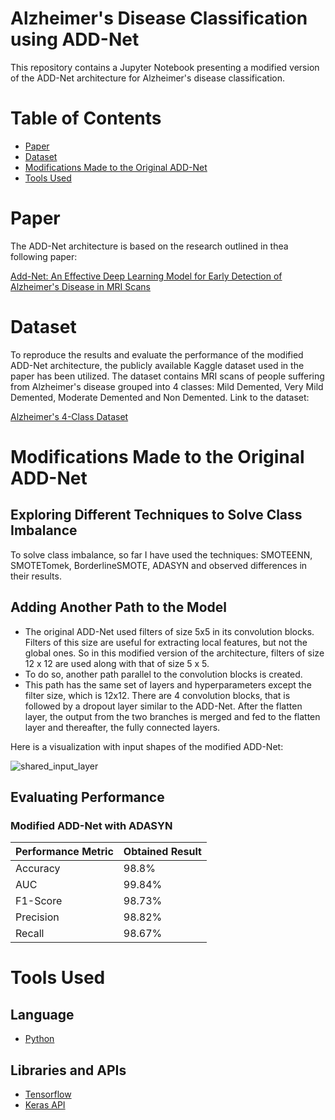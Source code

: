 # Alzheimer's Disease Classification using ADD-Net
This repository contains a Jupyter Notebook presenting a modified version of the ADD-Net architecture for Alzheimer's disease classification. 


# Table of Contents
- [Paper](#paper)
- [Dataset](#dataset)
- [Modifications Made to the Original ADD-Net](#modifications-made-to-the-original-add-net)
- [Tools Used](#tools-used)


# Paper
The ADD-Net architecture is based on the research outlined in thea following paper:

[Add-Net: An Effective Deep Learning Model for Early Detection of Alzheimer's Disease in MRI Scans](https://ieeexplore.ieee.org/document/987a7809)


# Dataset
To reproduce the results and evaluate the performance of the modified ADD-Net architecture, the publicly available Kaggle dataset used in the paper has been utilized. The dataset contains MRI scans of people suffering from Alzheimer's disease grouped into 4 classes: Mild Demented, Very Mild Demented, Moderate Demented and Non Demented. Link to the dataset:

[Alzheimer's 4-Class Dataset](https://www.kaggle.com/datasets/shahidzikria/alz-dataset)



# Modifications Made to the Original ADD-Net

## Exploring Different Techniques to Solve Class Imbalance
To solve class imbalance, so far I have used the techniques: SMOTEENN, SMOTETomek, BorderlineSMOTE, ADASYN and observed differences in their results.   

## Adding Another Path to the Model
- The original ADD-Net used filters of size 5x5 in its convolution blocks. Filters of this size are useful for extracting local features, but not the global ones. So in this modified version of the architecture, filters of size 12 x 12 are used along with that of size 5 x 5. 
- To do so, another path parallel to the convolution blocks is created. 
- This path has the same set of layers and hyperparameters except the filter size, which is 12x12. There are 4 convolution blocks, that is followed by a dropout layer similar to the ADD-Net. After the flatten layer, the output from the two branches is merged and fed to the flatten layer and thereafter, the fully connected layers.

Here is a visualization with input shapes of the modified ADD-Net:

![shared_input_layer](https://github.com/MarzukaaZaki/alzheimers-classification-ADDNet/assets/87608582/504894f5-3e8e-4105-9267-90ebcb60150c)


## Evaluating Performance
### Modified ADD-Net with ADASYN
| Performance Metric | Obtained Result |
| -------------- | -------------- | 
| Accuracy | 98.8%|
| AUC | 99.84% |
| F1-Score| 98.73% |
| Precision| 98.82% |
| Recall| 98.67% |

# Tools Used

## Language
- [Python](https://www.python.org/)

## Libraries and APIs
- [Tensorflow](https://www.tensorflow.org/)
- [Keras API](https://keras.io/)





